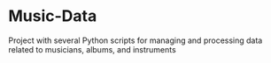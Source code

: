 # Music-Data
Project with several Python scripts for managing and processing data related to musicians, albums, and instruments
